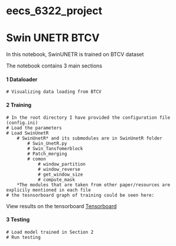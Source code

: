 # eecs_6322_project


# Swin UNETR BTCV

In this notebook, SwinUNETR is trained on BTCV dataset

The notebook contains 3 main sections

#### **1 Dataloader** 
    # Visualizing data loading from BTCV
#### **2 Training**
    # In the root directory I have provided the configuration file (config.ini)
    # Load the parameters 
    # Load SwinUnetR
        # SwinUnetR* and its submodules are in SwinUnetR folder
            # Swin_UnetR.py
            # Swin_Tansfomerblock
            # Patch_merging
            # comon
                # window_partition
                # window_reverse
                # get_window_size
                # compute_mask
        *The modules that are taken from other paper/resources are explicily mentioned in each file
    # the tesnsorboard graph of training could be seen here:

View results on the tensorboard  [Tensorboard](https://tensorboard.dev/experiment/iYsNW9B3TGehd1299SaPvw/#scalars)
        
#### **3 Testing**
    # Load model trained in Section 2
    # Run testing


